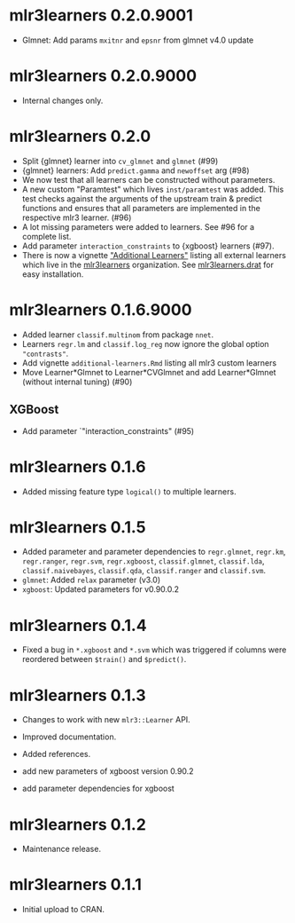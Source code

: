 # mlr3learners 0.2.0.9001

- Glmnet: Add params `mxitnr` and `epsnr` from glmnet v4.0 update


# mlr3learners 0.2.0.9000

- Internal changes only.


# mlr3learners 0.2.0

- Split {glmnet} learner into `cv_glmnet` and `glmnet` (#99)
- {glmnet} learners: Add `predict.gamma` and `newoffset` arg (#98)
- We now test that all learners can be constructed without parameters.
- A new custom "Paramtest" which lives `inst/paramtest` was added. 
  This test checks against the arguments of the upstream train & predict functions and ensures that all parameters are implemented in the respective mlr3 learner. (#96)
- A lot missing parameters were added to learners. See #96 for a complete list.
- Add parameter `interaction_constraints` to {xgboost} learners (#97).
- There is now a vignette ["Additional Learners"](https://mlr3learners.mlr-org.com/dev/articles/learners/additional-learners.html) listing all external learners which live in the [mlr3learners](https://github.com/mlr3learners) organization.
  See [mlr3learners.drat](https://github.com/mlr3learners/mlr3learners.drat) for easy installation.

# mlr3learners 0.1.6.9000

- Added learner `classif.multinom` from package `nnet`.
- Learners `regr.lm` and `classif.log_reg` now ignore the global option
  `"contrasts"`.
- Add vignette `additional-learners.Rmd` listing all mlr3 custom learners
- Move Learner\*Glmnet to Learner\*CVGlmnet and add Learner\*Glmnet (without internal tuning) (#90)

## XGBoost

- Add parameter `"interaction_constraints" (#95)

# mlr3learners 0.1.6

- Added missing feature type `logical()` to multiple learners.

# mlr3learners 0.1.5

- Added parameter and parameter dependencies to `regr.glmnet`, `regr.km`,
  `regr.ranger`, `regr.svm`, `regr.xgboost`, `classif.glmnet`, `classif.lda`,
  `classif.naivebayes`, `classif.qda`, `classif.ranger` and `classif.svm`.
- `glmnet`: Added `relax` parameter (v3.0)
- `xgboost`: Updated parameters for v0.90.0.2

# mlr3learners 0.1.4

- Fixed a bug in `*.xgboost` and `*.svm` which was triggered if columns
  were reordered between `$train()` and `$predict()`.

# mlr3learners 0.1.3

- Changes to work with new `mlr3::Learner` API.
- Improved documentation.
- Added references.

- add new parameters of xgboost version 0.90.2
- add parameter dependencies for xgboost

# mlr3learners 0.1.2

- Maintenance release.

# mlr3learners 0.1.1

- Initial upload to CRAN.
